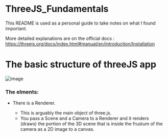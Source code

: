 # ThreeJS_Fundamentals

This README is used as a personal guide to take notes on what I found important. 

More detailed explanations are on the official docs : https://threejs.org/docs/index.html#manual/en/introduction/Installation

# The basic structure of threeJS app

![image](https://github.com/izzypt/ThreeJS_Fundamentals/assets/73948790/7247a0bc-7370-4be4-9d95-7dc00a314895)

### The elments:

- There is a <in>Renderer</ins>.
  - This is arguably the main object of three.js.
  - You pass a Scene and a Camera to a Renderer and it renders (draws) the portion of the 3D scene that is inside the frustum of the camera as a 2D image to a canvas.

